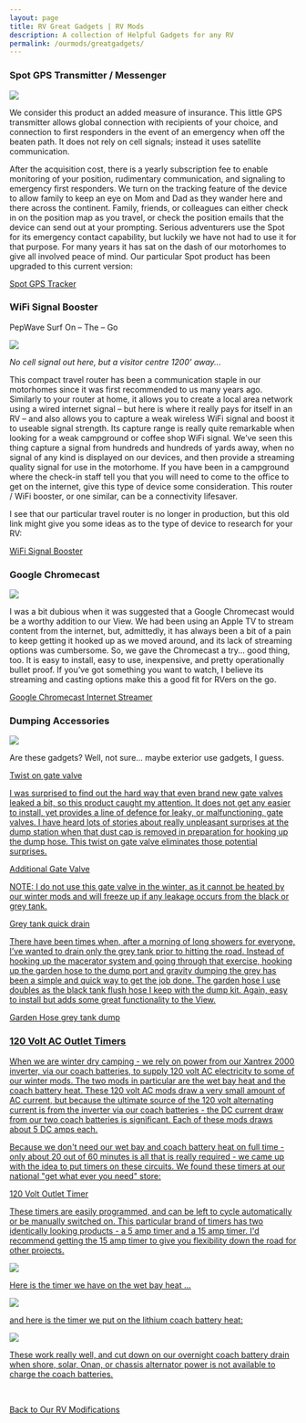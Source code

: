 ```yaml
---
layout: page
title: RV Great Gadgets | RV Mods
description: A collection of Helpful Gadgets for any RV
permalink: /ourmods/greatgadgets/
---
```

<h3>Spot GPS Transmitter / Messenger</h3>

<img src="/assets/webspot.jpg"/>

We consider this product an added measure of insurance.  This little GPS transmitter allows global connection with recipients of your choice, and connection to first responders in the event of an emergency when off the beaten path.  It does not rely on cell signals; instead it uses satellite communication.

After the acquisition cost, there is a yearly subscription fee to enable monitoring of your position, rudimentary communication, and signaling to emergency first responders.  We turn on the tracking feature of the device to allow family to keep an eye on Mom and Dad as they wander here and there across the continent.  Family, friends, or colleagues can either check in on the position map as you travel, or check the position emails that the device can send out at your prompting.  Serious adventurers use the Spot for its emergency contact capability, but luckily we have not had to use it for that purpose.  For many years it has sat on the dash of our motorhomes to give all involved peace of mind.
Our particular Spot product has been upgraded to this current version:

<a href = "https://www.findmespot.com/en-us/products-services/spot-gen4 " target="_blank">Spot GPS Tracker </a>


<h3>WiFi Signal Booster</h3>

PepWave Surf On – The – Go

<img src="/assets/webpepwave.jpg"/>

<i>No cell signal out here, but a visitor centre 1200' away...</i>

This compact travel router has been a communication staple in our motorhomes since it was first recommended to us many years ago.  Similarly to your router at home, it allows you to create a local area network using a wired internet signal – but here is where it really pays for itself in an RV – and also allows you to capture a weak wireless WiFi signal and boost it to useable signal strength.  Its capture range is really quite remarkable when looking for a weak campground or coffee shop WiFi signal.  We’ve seen this thing capture a signal from hundreds and hundreds of yards away, when no signal of any kind is displayed on our devices, and then provide a streaming quality signal for use in the motorhome.  If you have been in a campground where the check-in staff tell you that you will need to come to the office to get on the internet, give this type of device some consideration.  This router / WiFi booster, or one similar, can be a connectivity lifesaver.

I see that our particular travel router is no longer in production, but this old link might give you some ideas as to the type of device to research for your RV:

<a href = "https://www.peplinkworks.com/Surf-On-The-Go.asp " target="_blank">WiFi Signal Booster </a>


<h3>Google Chromecast </h3>

<img src="/assets/webchromecast.jpg"/>

I was a bit dubious when it was suggested that a Google Chromecast would be a worthy addition to our View.  We had been using an Apple TV to stream content from the internet, but, admittedly, it has always been a bit of a pain to keep getting it hooked up as we moved around, and its lack of streaming options was cumbersome.  So, we gave the Chromecast a try... good thing, too.  It is easy to install, easy to use, inexpensive, and pretty operationally bullet proof.  If you’ve got something you want to watch, I believe its streaming and casting options make this a good fit for RVers on the go.

<a href = "https://store.google.com/ca/product/chromecast_google_tv?gclid=Cj0KCQjw1ZeUBhDyARIsAOzAqQJfrCQMsqD8nNwEPY7bdn4H9ZxmzDx3uhOoj1a2kYOGj-9AZhfLki4aAoRKEALw_wcB&gclsrc=aw.ds&pli=1&hl=en-GB " target="_blank">Google Chromecast Internet Streamer </a>


<h3>Dumping Accessories </h3>

<img src="/assets/webgatevalve.jpg"/>

Are these gadgets?  Well, not sure... maybe exterior use gadgets, I guess.

<u>Twist on gate valve<u>

I was surprised to find out the hard way that even brand new gate valves leaked a bit, so this product caught my attention.  It does not get any easier to install, yet provides a line of defence for leaky, or malfunctioning, gate valves.  I have heard lots of stories about really unpleasant surprises at the dump station when that dust cap is removed in preparation for hooking up the dump hose.  This twist on gate valve eliminates those potential surprises.  

<a href = "https://www.amazon.ca/Valterra-T58-Twist-On-Waste-Valve/dp/B000BGHYJS " target="_blank">Additional Gate Valve </a>
  
NOTE:  I do not use this gate valve in the winter, as it cannot be heated by our winter mods and will freeze up if any leakage occurs from the black or grey tank.


<u>Grey tank quick drain<u>
  
There have been times when, after a morning of long showers for everyone, I’ve wanted to drain only the grey tank prior to hitting the road.  Instead of hooking up the macerator system and going through that exercise, hooking up the garden hose to the dump port and gravity dumping the grey has been a simple and quick way to get the job done.  The garden hose I use doubles as the black tank flush hose I keep with the dump kit.  Again, easy to install but adds some great functionality to the View.

<a href = "https://www.amazon.ca/Camco-39463-X-Sewer-Hose-Connection/dp/B000BQKBP2 " target="_blank">Garden Hose grey tank dump </a>  

<h3>120 Volt AC Outlet Timers </h3>

When we are winter dry camping - we rely on power from our Xantrex 2000 inverter, via our coach batteries, to supply 120 volt AC electricity to some of our winter mods.  The two mods in particular are the wet bay heat and the coach battery heat.  These 120 volt AC mods draw a very small amount of AC current, but because the ultimate source of the 120 volt alternating current is from the inverter via our coach batteries - the DC current draw from our two coach batteries is significant.  Each of these mods draws about 5 DC amps each.

Because we don't need our wet bay and coach battery heat on full time - only about 20 out of 60 minutes is all that is really required - we came up with the idea to put timers on these circuits.  We found these timers at our national "get what ever you need" store:

<a href = "https://www.canadiantire.ca/en/pdp/noma-indoor-digital-timer-20-programmable-settings-1-outlet-white-0528814p.0528814.html?rq=noma+timers#srp " target="_blank">120 Volt Outlet Timer </a>

These timers are easily programmed, and can be left to cycle automatically or be manually switched on.  This particular brand of timers has two identically looking products - a 5 amp timer and a 15 amp timer.  I'd recommend getting the 15 amp timer to give you flexibility down the road for other projects.

<img src="/assets/webtimers.jpg"/>

Here is the timer we have on the wet bay heat ...

<img src="/assets/webtimer2.jpg"/>

and here is the timer we put on the lithium coach battery heat:

<img src="/assets/webtimer1.jpg"/>

These work really well, and cut down on our overnight coach battery drain when shore, solar, Onan, or chassis alternator power is not available to charge the coach batteries.

  <br>

[Back to Our RV Modifications](/ourmods/)
